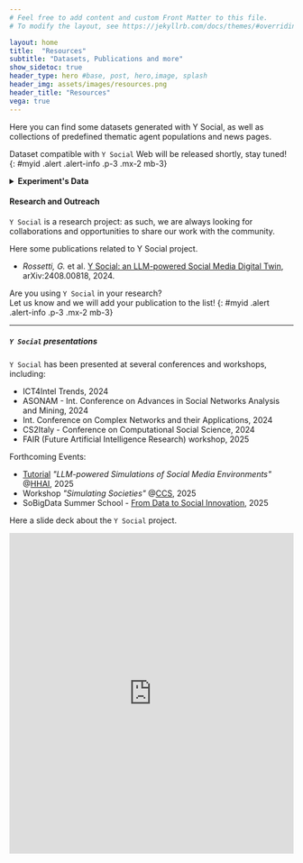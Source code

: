```yaml
---
# Feel free to add content and custom Front Matter to this file.
# To modify the layout, see https://jekyllrb.com/docs/themes/#overriding-theme-defaults

layout: home
title:  "Resources"
subtitle: "Datasets, Publications and more"
show_sidetoc: true
header_type: hero #base, post, hero,image, splash
header_img: assets/images/resources.png
header_title: "Resources"
vega: true
---
```


Here you can find some datasets generated with Y Social, as well as collections of predefined thematic agent populations and news pages.

Dataset compatible with `Y Social` Web will be released shortly, stay tuned!
{: #myid .alert .alert-info .p-3 .mx-2 mb-3}




<details>
<summary><strong>Experiment's Data</strong></summary>

{% capture y_client_content %}

Each experiment produces several files, primarily containing metadata about the agents or the simulation setup.

One key file is `database_server.db`, which stores the data generated during the simulation in SQLite format.

This database includes the following tables:

- `user_mgmt`: contains the agents' metadata;
- `articles`: contains the news articles that agents shared;
- `websites`: contains the websites whose articles that agents shared;
- `emotions`: contains the emotions that agents contents can elicit;
- `follows`: contains the social connections between agents;
- `hashtags`: contains the hashtags used by agents;
- `images`: contains the images (along with their LLM textual annotation) shared by agents;
- `post`: contains the posts/comments shared by agents;
- `post_emotions`: contains the emotions elicited by agents contents;
- `post_hashtags`: contains the hashtags used by agents in their contents;
- `post_sentiment`: contains the VADER sentiment annotations of agents' generated contents;
- `post_toxicity`: contains the Perspective API toxicity annotations of agents' generated contents;
- `post_topics`: contains the topics (i.e., interests) of agents' generated contents;
- `interests`: contains the interests (i.e., topics) used in the simulation;
- `user_interests`: contains the interests (i.e., topics) used by agents to generate content;
- `voting`: contains the votes cast by agents (if the "cast" action is enabled);
- `mentions`: contains the mentions between agents;
- `reactions`: contains the reactions to agents contents;
- `recommendations`: contains the content recommendations provided by the server to agents;
- `rounds`: contains the simulation rounds.

Sometimes sqlite files might appear as corrupted when downloaded. 
In such an eventuality, recover them by running the following command:

```bash
sqlite3 database_server.db .recover > data.sql
sqlite3 database_recovered.db < data.sql
```

After the recovery, the database will be ready to be queried.

{% endcapture %}
{{ y_client_content | markdownify }}

</details>

<!--
![Dataset and Publications]({{site.baseurl}}/assets/images/data_pubs.jpg)

## Available datasets

| Dataset Name  | Description                         | Number of Starting Agents | Content Recsys                     | Follow Recsys           | New Agents/Day | Iteration Numbers | File                                          |
|---------------|-------------------------------------|---------------------------|------------------------------------|-------------------------|----------------|-------------------|-----------------------------------------------|
| `y/politics`  | General politics related discussion | 1000                      | Reverse Chrono Popularity Follower | Preferential Attachment | 10             | 100               | [📕](../assets/datasets/y_politics_1k.db.zip) |


Datasets are released under the [CC BY-NC-SA 4.0](https://creativecommons.org/licenses/by-nc-sa/4.0/) license. <br>
They are also indexed in the [Zenodo](https://zenodo.org/) repository and on the [SoBigData](https://sobigdata.eu/) Research Infrastructure.
{: #myid .alert .alert-info .p-3 .mx-2 mb-3}

-->

#### Research and Outreach

`Y Social` is a research project: as such, we are always looking for collaborations and opportunities to share our work with the community.

Here some publications related to Y Social project.

- *Rossetti, G.* et al. [Y Social: an LLM-powered Social Media Digital Twin](https://arxiv.org/abs/2408.00818), arXiv:2408.00818, 2024.


Are you using `Y Social` in your research? <br>
Let us know and we will add your publication to the list!
{: #myid .alert .alert-info .p-3 .mx-2 mb-3}

---

##### `Y Social` presentations

`Y Social` has been presented at several conferences and workshops, including:
- ICT4Intel Trends, 2024
- ASONAM - Int. Conference on Advances in Social Networks Analysis and Mining, 2024
- Int. Conference on Complex Networks and their Applications, 2024
- CS2Italy - Conference on Computational Social Science, 2024
- FAIR (Future Artificial Intelligence Research) workshop, 2025

Forthcoming Events:
- [Tutorial](events/hhai) *"LLM-powered Simulations of Social Media Environments"* @[HHAI](https://hhai-conference.org/2025/), 2025
- Workshop *"Simulating Societies"* @[CCS](https://ccs25.cssociety.org/), 2025
- SoBigData Summer School - [From Data to Social Innovation](https://summerschool2025.sobigdata.eu/), 2025


Here a slide deck about the `Y Social` project.

<iframe src="https://docs.google.com/presentation/d/e/2PACX-1vSWYu2s09mEJwL7mskYHC3XFuIeTdBPTnHEpee3KyCCFbr5eyix7UZMyUEMYrSfm_ZMI9_ZJt64Ql1Z/embed?start=false&loop=false&delayms=3000" frameborder="0" width="100%" height="569" allowfullscreen="true" mozallowfullscreen="true" webkitallowfullscreen="true"></iframe>

